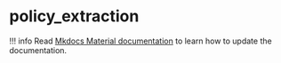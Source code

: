 # policy_extraction

!!! info
    Read [Mkdocs Material documentation](https://squidfunk.github.io/mkdocs-material/creating-your-site/) to learn how to update the documentation.
